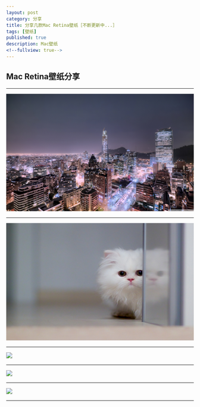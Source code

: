 ```yaml
---
layout: post
category: 分享
title: 分享几款Mac Retina壁纸［不断更新中...］
tags: [壁纸]
published: true
description: Mac壁纸
<!--fullview: true-->
---
```


## Mac Retina壁纸分享

---

![](/upload/bizhi/santiago_chile_hd_las_condes-wallpaper-2880x1800.jpg)

---

![](/upload/bizhi/2880x1800_4k2k-cats-koshki-animals-zhivotnyie.jpg)

---

![](/uploda/bizhi/2880x1800_brunette-blonde-kissing-kiss-lesbians-lesbian.jpg)

---

![](/uploda/bizhi/2880x1800_interer-dizajn-gostinaya-kartina.jpg)

---

![](/uploda/bizhi/2880x1800_koshka-romashka-domashnee-zhivotnoe-sherst.jpg)

---